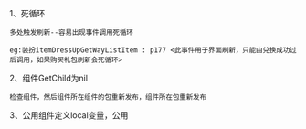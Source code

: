 1、死循环

```
多处触发刷新--容易出现事件调用死循环
```


```
eg:装扮itemDressUpGetWayListItem : p177 <此事件用于界面刷新，只能由兑换成功过后调用，如果购买礼包刷新会死循环>
```


2、组件GetChild为nil

```
检查组件，然后组件所在组件的包重新发布，组件所在包重新发布
```


3、公用组件定义local变量，公用
